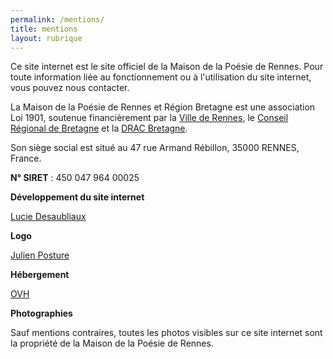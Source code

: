 ```yaml
---
permalink: /mentions/
title: mentions
layout: rubrique
---
```

Ce site internet est le site officiel de la Maison de la Poésie de Rennes. Pour toute information liée au fonctionnement ou à l'utilisation du site internet, vous pouvez nous contacter.

La Maison de la Poésie de Rennes et Région Bretagne est une association Loi 1901, soutenue financièrement par la [Ville de Rennes](http://metropole.rennes.fr/), le [Conseil Régional de Bretagne](http://www.bretagne.bzh/) et la [DRAC Bretagne](http://www.culturecommunication.gouv.fr/Regions/Drac-Bretagne).

Son siège social est situé au 47 rue Armand Rébillon, 35000 RENNES, France.

**N° SIRET** : 450 047 964 00025

**Développement du site internet**

[Lucie Desaubliaux](https://luciedesaubliaux.fr)

**Logo**

[Julien Posture](https://julienposture.com/)

**Hébergement**

[OVH](https://www.ovh.com/fr/)

**Photographies**

Sauf mentions contraires, toutes les photos visibles sur ce site internet sont la propriété de la Maison de la Poésie de Rennes. 